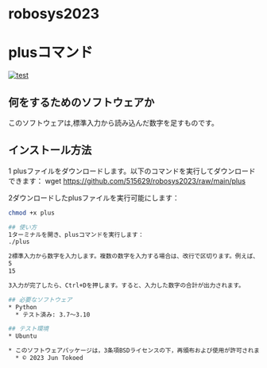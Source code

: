 # robosys2023
# plusコマンド
[![test](https://github.com/515629/robosys2023/actions/workflows/test.yml/badge.svg)](https://github.com/515629/robosys2023/actions/workflows/test.yml)

## 何をするためのソフトウェアか
このソフトウェアは,標準入力から読み込んだ数字を足すものです。

## インストール方法
1 plusファイルをダウンロードします。以下のコマンドを実行してダウンロードできます：
wget https://github.com/515629/robosys2023/raw/main/plus

2ダウンロードしたplusファイルを実行可能にします：
```bash
chmod +x plus

## 使い方
1ターミナルを開き、plusコマンドを実行します：
./plus

2標準入力から数字を入力します。複数の数字を入力する場合は、改行で区切ります。例えば、5と15を足し合わせる場合は以下のように入力します：
5
15

3入力が完了したら、Ctrl+Dを押します。すると、入力した数字の合計が出力されます。

## 必要なソフトウェア
* Python
  * テスト済み: 3.7〜3.10

## テスト環境
* Ubuntu

* このソフトウェアパッケージは，3条項BSDライセンスの下，再頒布および使用が許可されます．
  * © 2023 Jun Tokoed
